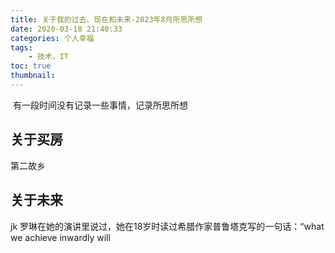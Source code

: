 ```yaml
---
title: 关于我的过去、现在和未来-2023年8月所思所想
date: 2020-03-18 21:40:33
categories: 个人幸福
tags:
    - 技术，IT
toc: true
thumbnail: 
---
```


​    有一段时间没有记录一些事情，记录所思所想

<!--more-->

## 关于买房



第二故乡



## 关于未来

jk 罗琳在她的演讲里说过，她在18岁时读过希腊作家普鲁塔克写的一句话：“what we achieve inwardly will 

